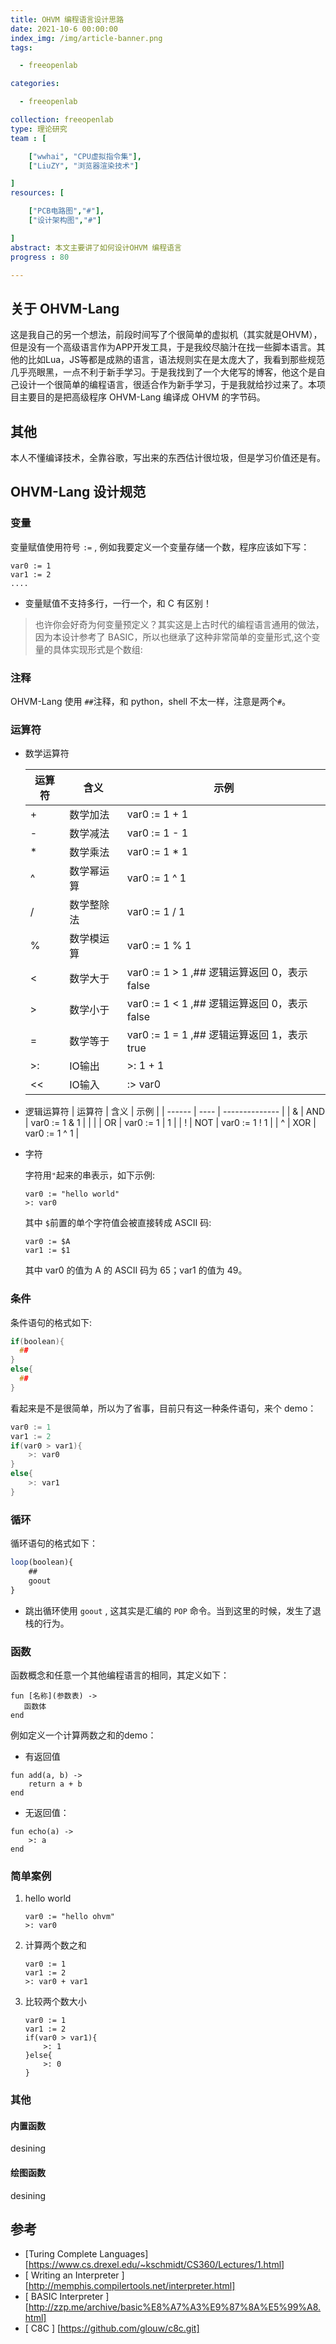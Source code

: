 ```yaml
---
title: OHVM 编程语言设计思路
date: 2021-10-6 00:00:00
index_img: /img/article-banner.png
tags:

  - freeopenlab

categories:

  - freeopenlab

collection: freeopenlab
type: 理论研究
team : [

    ["wwhai", "CPU虚拟指令集"],
    ["LiuZY", "浏览器渲染技术"]

]
resources: [

    ["PCB电路图","#"],
    ["设计架构图","#"]

]
abstract: 本文主要讲了如何设计OHVM 编程语言
progress : 80

---
```


## 关于 OHVM-Lang
这是我自己的另一个想法，前段时间写了个很简单的虚拟机（其实就是OHVM），但是没有一个高级语言作为APP开发工具，于是我绞尽脑汁在找一些脚本语言。其他的比如Lua，JS等都是成熟的语言，语法规则实在是太庞大了，我看到那些规范几乎亮眼黑，一点不利于新手学习。于是我找到了一个大佬写的博客，他这个是自己设计一个很简单的编程语言，很适合作为新手学习，于是我就给抄过来了。本项目主要目的是把高级程序 OHVM-Lang 编译成 OHVM 的字节码。

## 其他
本人不懂编译技术，全靠谷歌，写出来的东西估计很垃圾，但是学习价值还是有。
## OHVM-Lang 设计规范
### 变量
变量赋值使用符号 `:=` , 例如我要定义一个变量存储一个数，程序应该如下写：
```BASIC
var0 := 1
var1 := 2
....

```
* 变量赋值不支持多行，一行一个，和 C 有区别！

> 也许你会好奇为何变量预定义？其实这是上古时代的编程语言通用的做法，因为本设计参考了 BASIC，所以也继承了这种非常简单的变量形式,这个变量的具体实现形式是个数组:

### 注释

OHVM-Lang 使用 `##`注释，和 python，shell 不太一样，注意是两个`#`。

### 运算符
- 数学运算符

  | 运算符 | 含义       | 示例                                        |
  | ------ | ---------- | ------------------------------------------- |
  | +      | 数学加法   | var0 := 1 + 1                               |
  | -      | 数学减法   | var0 := 1 - 1                               |
  | *      | 数学乘法   | var0 := 1 * 1                               |
  | ^      | 数学幂运算 | var0 := 1 ^ 1                               |
  | /      | 数学整除法 | var0 := 1 / 1                               |
  | %      | 数学模运算 | var0 := 1 % 1                               |
  | <      | 数学大于   | var0 := 1 > 1 ,## 逻辑运算返回 0，表示false |
  | >      | 数学小于   | var0 := 1 < 1 ,## 逻辑运算返回 0，表示false |
  | =      | 数学等于   | var0 := 1 = 1 ,## 逻辑运算返回 1，表示true  |
  | >:     | IO输出     | >: 1 + 1                                    |
  | <<     | IO输入     | :> var0                                     |

- 逻辑运算符
  | 运算符 | 含义 | 示例           |
  | ------ | ---- | -------------- |
  | &      | AND  | var0 := 1 & 1  |
  | \|     | OR   | var0 := 1 \| 1 |
  | !      | NOT  | var0 := 1 ! 1  |
  | ^      | XOR  | var0 := 1 ^ 1  |

- 字符

  字符用` " `起来的串表示，如下示例:

  ```basic
  var0 := "hello world"
  >: var0
  ```

  其中 `$`前置的单个字符值会被直接转成 ASCII 码:

  ```basic
  var0 := $A
  var1 := $1
  ```

  其中 var0 的值为 A 的 ASCII 码为 65；var1 的值为 49。
### 条件

条件语句的格式如下:

```c
if(boolean){
  ##
}
else{
  ##
}
```

看起来是不是很简单，所以为了省事，目前只有这一种条件语句，来个 demo：

```c
var0 := 1
var1 := 2
if(var0 > var1){
    >: var0
}
else{
    >: var1
}
```


### 循环

循环语句的格式如下：

```javascript
loop(boolean){
    ##
    goout
}
```

- 跳出循环使用 `goout` , 这其实是汇编的 `POP` 命令。当到这里的时候，发生了退栈的行为。

### 函数
函数概念和任意一个其他编程语言的相同，其定义如下：
```
fun [名称](参数表) ->
   函数体
end
```

例如定义一个计算两数之和的demo：
- 有返回值
```
fun add(a, b) ->
    return a + b
end
```
- 无返回值：
```
fun echo(a) ->
    >: a
end
```

### 简单案例

1. hello world

   ```
   var0 := "hello ohvm"
   >: var0
   ```
2. 计算两个数之和
   ```
   var0 := 1
   var1 := 2
   >: var0 + var1
   ```
3. 比较两个数大小
   ```
   var0 := 1
   var1 := 2
   if(var0 > var1){
       >: 1
   }else{
       >: 0
   }
   ```

### 其他

#### 内置函数

desining

#### 绘图函数

desining

## 参考
- [Turing Complete Languages] [https://www.cs.drexel.edu/~kschmidt/CS360/Lectures/1.html]
- [ Writing an Interpreter ] [http://memphis.compilertools.net/interpreter.html]
- [ BASIC Interpreter ] [http://zzp.me/archive/basic%E8%A7%A3%E9%87%8A%E5%99%A8.html]
- [ C8C ] [https://github.com/glouw/c8c.git]